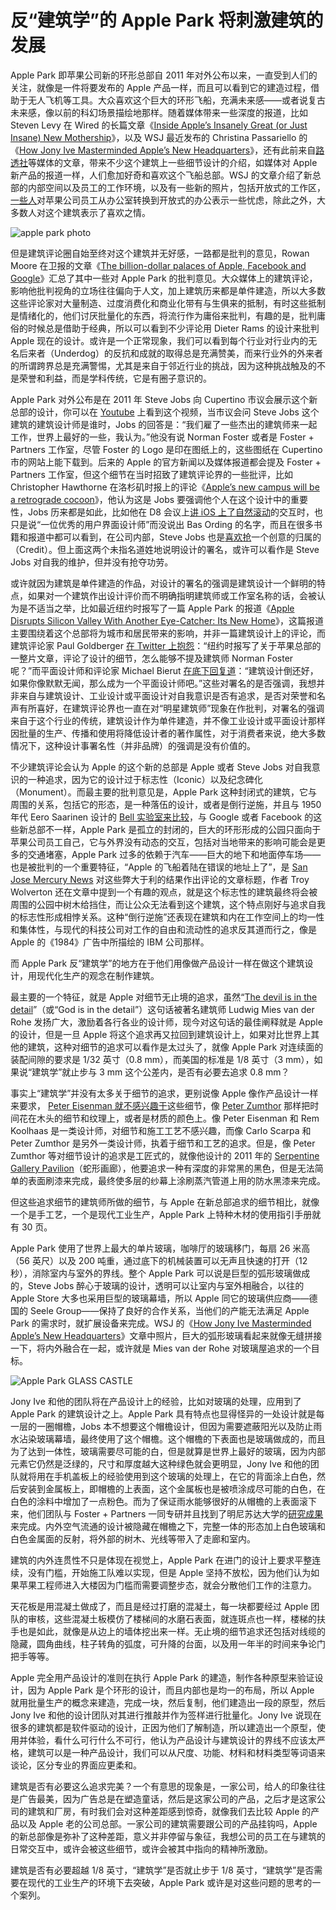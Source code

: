 # 反“建筑学”的 Apple Park 将刺激建筑的发展

  
Apple Park 即苹果公司新的环形总部自 2011 年对外公布以来，一直受到人们的关注，就像是一件将要发布的 Apple 产品一样，而且可以看到它的建造过程，借助于无人飞机等工具。大众喜欢这个巨大的环形飞船，充满未来感——或者说复古未来感，像以前的科幻场景描绘地那样。随着媒体带来一些深度的报道，比如 Steven Levy 在 Wired 的长篇文章《[Inside Apple’s Insanely Great \(or Just Insane\) New Mothership](https://www.wired.com/2017/05/apple-park-new-silicon-valley-campus/)》，以及 WSJ 最近发布的 Christina Passariello 的《[How Jony Ive Masterminded Apple’s New Headquarters](https://www.wsj.com/articles/how-jony-ive-masterminded-apples-new-headquarters-1501063201)》，还有此前来自[路透社](http://www.reuters.com/article/us-apple-campus-idUSKBN15M0CM)等媒体的文章，带来不少这个建筑上一些细节设计的介绍，如媒体对 Apple 新产品的报道一样，人们愈加好奇和喜欢这个飞船总部。WSJ 的文章介绍了新总部的内部空间以及员工的工作环境，以及有一些新的照片，包括开放式的工作区，[一](https://sixcolors.com/link/2017/07/jony-ive-and-apple-park/)[些](https://daringfireball.net/linked/2017/07/26/ive-apple-park)[人](https://twitter.com/marcoarment/status/890231222684856320)对苹果公司员工从办公室转换到开放式的办公表示一些忧虑，除此之外，大多数人对这个建筑表示了喜欢之情。

![apple park photo](http://www.hi-id.com/atcl/2017/apple-park-photo.jpg)

但是建筑评论圈自始至终对这个建筑并无好感，一路都是批判的意见，Rowan Moore 在卫报的文章《[The billion-dollar palaces of Apple, Facebook and Google](https://www.theguardian.com/artanddesign/2017/jul/23/inside-billion-dollar-palaces-of-tech-giants-facebook-apple-google-london-california-wealth-power)》汇总了其中一些对 Apple Park 的批判意见。大众媒体上的建筑评论，影响他批判视角的立场往往偏向于人文，加上建筑历来都是单件建造，所以大多数这些评论家对大量制造、过度消费化和商业化带有与生俱来的抵制，有时这些抵制是情绪化的，他们讨厌批量化的东西，将流行作为庸俗来批判，有趣的是，批判庸俗的时候总是借助于经典，所以可以看到不少评论用 Dieter Rams 的设计来批判 Apple 现在的设计。或许是一个正常现象，我们可以看到每个行业对行业内的无名后来者（Underdog）的反抗和成就的取得总是充满赞美，而来行业外的外来者的所谓跨界总是充满警惕，尤其是来自于邻近行业的挑战，因为这种挑战触及的不是荣誉和利益，而是学科传统，它是有圈子意识的。

Apple Park 对外公布是在 2011 年 Steve Jobs 向 Cupertino 市议会展示这个新总部的设计，你可以在 [Youtube](https://www.youtube.com/watch?v=gtuz5OmOh_M) 上看到这个视频，当市议会问 Steve Jobs 这个建筑的建筑设计师是谁时，Jobs 的回答是：“我们雇了一些杰出的建筑师来一起工作，世界上最好的一些，我认为。”他没有说 Norman Foster 或者是 Foster + Partners 工作室，尽管 Foster 的 Logo 是印在图纸上的，这些图纸在 Cupertino 市的网站上能下载到。后来的 Apple 的官方新闻以及媒体报道都会提及 Foster + Partners 工作室，但这个细节在当时招致了建筑评论界的一些批评，比如 Christopher Hawthorne 在洛杉矶时报上的评论《[Apple’s new campus will be a retrograde cocoon](http://articles.latimes.com/2011/sep/10/entertainment/la-ca-applehq-20110911)》，他认为这是 Jobs 要强调他个人在这个设计中的重要性，Jobs 历来都是如此，比如他在 D8 会议上[讲 iOS 上了自然滚动](http://www.hi-id.com/?p=2732)的交互时，也只是说“一位优秀的用户界面设计师”而没说出 Bas Ording 的名字，而且在很多书籍和报道中都可以看到，在公司内部，Steve Jobs 也是[喜欢抢](https://www.google.com/search?newwindow=1&&q=steve+jobs+idea+credit)一个创意的归属的（Credit）。但上面这两个未指名道姓地说明设计的署名，或许可以看作是 Steve Jobs 对自我的维护，但并没有抢夺功劳。

或许就因为建筑是单件建造的作品，对设计的署名的强调是建筑设计一个鲜明的特点，如果对一个建筑作出设计评价而不明确指明建筑师或工作室名称的话，会被认为是不适当之举，比如最近纽约时报写了一篇 Apple Park 的报道《[Apple Disrupts Silicon Valley With Another Eye-Catcher: Its New Home](https://www.nytimes.com/2017/07/04/realestate/commercial/apples-park-silicon-valley-cupertino-sunnyvale.html)》，这篇报道主要围绕着这个总部将为城市和居民带来的影响，并非一篇建筑设计上的评论，而建筑评论家 Paul Goldberger‏ [在 Twitter 上抱怨](https://twitter.com/paulgoldberger/status/882329588059303936)：“纽约时报写了关于苹果总部的一整片文章，评论了设计的细节，怎么能够不提及建筑师 Norman Foster 呢？”而平面设计师和评论家 Michael Bierut‏ [在底下回复道](https://twitter.com/michaelbierut/status/882353091693162496)：“建筑设计倒还好，如果你像默默无闻，那么成为一个平面设计师吧。”这些对署名的是否强调，我想并非来自与建筑设计、工业设计或平面设计对自我意识是否有追求，是否对荣誉和名声有所喜好，在建筑评论界也一直在对“明星建筑师”现象在作批判，对署名的强调来自于这个行业的传统，建筑设计作为单件建造，并不像工业设计或平面设计那样因批量的生产、传播和使用将降低设计者的著作属性，对于消费者来说，绝大多数情况下，这种设计事署名性（并非品牌）的强调是没有价值的。

不少建筑评论会认为 Apple 的这个新的总部是 Apple 或者 Steve Jobs 对自我意识的一种追求，因为它的设计过于标志性（Iconic）以及纪念碑化（Monument）。而最主要的批判意见是，Apple Park 这种封闭式的建筑，它与周围的关系，包括它的形态，是一种落伍的设计，或者是倒行逆施，并且与 1950 年代 Eero Saarinen 设计的 [Bell 实验室来比较](https://www.nytimes.com/2017/07/08/opinion/sunday/silicon-valley-architecture-campus.html)，与 Google 或者 Facebook 的这些新总部不一样，Apple Park 是孤立的封闭的，巨大的环形形成的公园只面向于苹果公司员工自己，它与外界没有动态的交互，包括对当地带来的影响可能会是更多的交通堵塞，Apple Park 过多的依赖于汽车——巨大的地下和地面停车场——也是被批判的一个重要特征，“Apple 的飞船着陆在错误的地址上了”，是 [San Jose Mercury News](http://www.mercurynews.com/2013/10/13/wolverton-apples-spaceship-is-landing-in-the-wrong-place/) 对这些弊大于利的结果作出评论的文章标题，作者 Troy Wolverton 还在文章中提到一个有趣的观点，就是这个标志性的建筑最终将会被周围的公园中树木给挡住，而让公众无法看到这个建筑，这个特点刚好与追求自我的标志性形成相悖关系。这种“倒行逆施”还表现在建筑和内在工作空间上的均一性和集体性，与现代的科技公司对工作的自由和流动性的追求反其道而行之，像是 Apple 的《1984》广告中所描绘的 IBM 公司那样。

而 Apple Park 反“建筑学”的地方在于他们用像做产品设计一样在做这个建筑设计，用现代化生产的观念在制作建筑。

最主要的一个特征，就是 Apple 对细节无止境的追求，虽然“[The devil is in the detail](https://en.wikipedia.org/wiki/The_devil_is_in_the_detail)”（或“God is in the detail”）这句话被著名建筑师 Ludwig Mies van der Rohe 发扬广大，激励着各行各业的设计师，现今对这句话的最佳阐释就是 Apple 的设计，但是一旦 Apple 将这个追求再又拉回到建筑设计上，如果对比世界上其他的建筑，这种对细节的追求可以看作是太过头了，就像 Apple Park 对连续面的装配间隙的要求是 1/32 英寸（0.8 mm），而美国的标准是 1/8 英寸（3 mm），如果说“建筑学”就止步与 3 mm 这个公差内，是否有必要去追求 0.8 mm？

事实上“建筑学”并没有太多关于细节的追求，更别说像 Apple 像作产品设计一样来要求， [Peter Eisenman 就不感兴趣于](http://www.archdaily.com/785334/interview-with-peter-eisenman-i-am-not-convinced-that-i-have-a-style)这些细节，像 [Peter Zumthor](http://www.hi-id.com/?p=2459) 那样把时间花在木头的细节和纹理上，或者是材质的颜色上。像 Peter Eisenman 和 Rem Koolhaas 是一类设计师，对细节和施工工艺不感兴趣，而像 Carlo Scarpa 和 Peter Zumthor 是另外一类设计师，执着于细节和工艺的追求。但是，像 Peter Zumthor 等对细节设计的追求是工匠式的，就像他设计的 2011 年的 [Serpentine Gallery Pavilion](http://www.bdonline.co.uk/serpentine-gallery-pavilion-by-peter-zumthor/5020460.article)（蛇形画廊），他要追求一种有深度的非常黑的黑色，但是无法简单的表面刷漆来完成，最终使多层的纱幕上涂刷蒸汽管道上用的防水黑漆来完成。

但这些追求细节的建筑师所做的细节，与 Apple 在新总部追求的细节相比，就像一个是手工艺，一个是现代工业生产，Apple Park 上特种木材的使用指引手册就有 30 页。

Apple Park 使用了世界上最大的单片玻璃，咖啡厅的玻璃移门，每扇 26 米高（56 英尺）以及 200 吨重，通过底下的机械装置可以无声且快速的打开（12 秒），消除室内与室外的界线。整个 Apple Park 可以说是巨型的弧形玻璃做成的，Steve Jobs 醉心于玻璃的设计，透明可以让室内与室外相融合，以往的 Apple Store 大多也采用巨型的玻璃幕墙，所以 Apple 同它的玻璃供应商——德国的 Seele Group——保持了良好的合作关系，当他们的产能无法满足 Apple Park 的需求时，就扩展设备来完成。WSJ 的《[How Jony Ive Masterminded Apple’s New Headquarters](https://www.wsj.com/articles/how-jony-ive-masterminded-apples-new-headquarters-1501063201)》文章中照片，巨大的弧形玻璃看起来就像无缝拼接一下，将内外融合在一起，或许就是 Mies van der Rohe 对玻璃屋追求的一个目标。

![Apple Park GLASS CASTLE](http://www.hi-id.com/atcl/2017/Apple-Park-GLASS-CASTLE.jpg)

Jony Ive 和他的团队将在产品设计上的经验，比如对玻璃的处理，应用到了 Apple Park 的建筑设计之上。Apple Park 具有特点也显得怪异的一处设计就是每一层的一圈帽檐，Jobs 本不想要这个帽檐设计，但因为需要遮蔽阳光以及防止雨水沾染玻璃幕墙，最终使用了这个帽檐。这个帽檐的下表面也是玻璃做成的，而且为了达到一体性，玻璃需要尽可能的白，但是就算是世界上最好的玻璃，因为内部元素它仍然是泛绿的，尺寸和厚度越大这种绿色就会更明显，Jony Ive 和他的团队就将用在手机盖板上的经验使用到这个玻璃的处理上，在它的背面涂上白色，然后安装到金属板上，即帽檐的上表面，这个金属板也是被喷涂成尽可能的白色，在白色的涂料中增加了一点粉色。而为了保证雨水能够很好的从帽檐的上表面滚下来，他们团队与 Foster + Partners 一同专研并且找到了明尼苏达大学的[研究成果](https://www.cambridge.org/core/journals/journal-of-fluid-mechanics/article/teapot-effect-sheetforming-flows-with-deflection-wetting-and-hysteresis/1BB5A356CBBEE1438DFD519075999EDE)来完成。内外空气流通的设计被隐藏在帽檐之下，完整一体的形态加上白色玻璃和白色金属面的反射，将外部的树木、光线等带入了走廊和室内。

建筑的内外连贯性不只是体现在视觉上，Apple Park 在进门的设计上要求平整连续，没有门槛，开始施工队难以实现，但是 Apple 坚持不放松，因为他们认为如果苹果工程师进入大楼因为门槛而需要调整步态，就会分散他们工作的注意力。

天花板是用混凝土做成了，而且是经过打磨的混凝土，每一块都要经过 Apple 团队的审核，这些混凝土板模仿了楼梯间的水磨石表面，就连斑点也一样，楼梯的扶手也是如此，就像是从边上的墙体挖出来一样。无止境的细节追求还包括对线缆的隐藏，圆角曲线，柱子转角的弧度，可升降的台面，以及用一年半的时间来争论门把手等等。

Apple 完全用产品设计的准则在执行 Apple Park 的建造，制作各种原型来验证设计，因为 Apple Park 是个环形的设计，而且内部也是均一的布局，所以 Apple 就用批量生产的概念来建造，完成一块，然后复制，他们建造出一段的原型，然后 Jony Ive 和他的设计团队对其进行推敲并作为签样进行批量化。Jony Ive 说现在很多的建筑都是软件驱动的设计，正因为他们了解制造，所以建造出一个原型，使用并体验，看什么可行什么不可行，他认为产品设计与建筑设计的界线不应该太严格，建筑可以是一种产品设计，我们可以从尺度、功能、材料和材料类型等词语来谈论，区分专业的界面应更柔和。

建筑是否有必要这么追求完美？一个有意思的现象是，一家公司，给人的印象往往是广告最美，因为广告总是在塑造童话，然后是这家公司的产品，之后才是这家公司的建筑和厂房，有时我们会对这种差距感到惊奇，就像我们去比较 Apple 的产品以及 Apple 老的公司总部。一家公司的建筑需要跟公司的产品挂钩吗，Apple 的新总部像是弥补了这种差距，意义并非停留与象征，我想公司的员工在与建筑的日常交互中，或许会被这些细节，或许会被其中指向的精神所激励。

建筑是否有必要超越 1/8 英寸，“建筑学”是否就止步于 1/8 英寸，“建筑学”是否需要在现代的工业生产的环境下去突破，Apple Park 或许是对这些问题的思考的一个案列。

